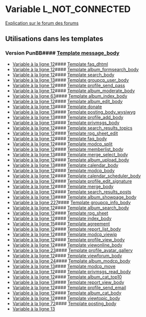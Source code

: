 # Variable L_NOT_CONNECTED
[Explication sur le forum des forums](http://forum.forumactif.com/t294113-listing-des-variables#L_NOT_CONNECTED)
## Utilisations dans les templates
### Version PunBB#### [Template message_body](punbb/message_body.md)
* [Variable à la ligne 12](../punbb/message_body.tpl#L12)#### [Template faq_dhtml](punbb/faq_dhtml.md)
* [Variable à la ligne 12](../punbb/faq_dhtml.tpl#L12)#### [Template album_formsearch_body](punbb/album_formsearch_body.md)
* [Variable à la ligne 12](../punbb/album_formsearch_body.tpl#L12)#### [Template search_body](punbb/search_body.md)
* [Variable à la ligne 13](../punbb/search_body.tpl#L13)#### [Template groupcp_user_body](punbb/groupcp_user_body.md)
* [Variable à la ligne 12](../punbb/groupcp_user_body.tpl#L12)#### [Template profile_send_pass](punbb/profile_send_pass.md)
* [Variable à la ligne 12](../punbb/profile_send_pass.tpl#L12)#### [Template album_moderate_body](punbb/album_moderate_body.md)
* [Variable à la ligne 63](../punbb/album_moderate_body.tpl#L63)#### [Template album_index_body](punbb/album_index_body.md)
* [Variable à la ligne 12](../punbb/album_index_body.tpl#L12)#### [Template album_edit_body](punbb/album_edit_body.md)
* [Variable à la ligne 13](../punbb/album_edit_body.tpl#L13)#### [Template donate](punbb/donate.md)
* [Variable à la ligne 13](../punbb/donate.tpl#L13)#### [Template posting_body_wysiwyg](punbb/posting_body_wysiwyg.md)
* [Variable à la ligne 13](../punbb/posting_body_wysiwyg.tpl#L13)#### [Template profile_add_body](punbb/profile_add_body.md)
* [Variable à la ligne 13](../punbb/profile_add_body.tpl#L13)#### [Template privmsgs_body](punbb/privmsgs_body.md)
* [Variable à la ligne 12](../punbb/privmsgs_body.tpl#L12)#### [Template search_results_topics](punbb/search_results_topics.md)
* [Variable à la ligne 12](../punbb/search_results_topics.tpl#L12)#### [Template rpg_sheet_edit](punbb/rpg_sheet_edit.md)
* [Variable à la ligne 12](../punbb/rpg_sheet_edit.tpl#L12)#### [Template faq_body](punbb/faq_body.md)
* [Variable à la ligne 12](../punbb/faq_body.tpl#L12)#### [Template modcp_split](punbb/modcp_split.md)
* [Variable à la ligne 12](../punbb/modcp_split.tpl#L12)#### [Template memberlist_body](punbb/memberlist_body.md)
* [Variable à la ligne 13](../punbb/memberlist_body.tpl#L13)#### [Template merge_select_body](punbb/merge_select_body.md)
* [Variable à la ligne 12](../punbb/merge_select_body.tpl#L12)#### [Template album_upload_body](punbb/album_upload_body.md)
* [Variable à la ligne 13](../punbb/album_upload_body.tpl#L13)#### [Template calendar_body](punbb/calendar_body.md)
* [Variable à la ligne 12](../punbb/calendar_body.tpl#L12)#### [Template modcp_body](punbb/modcp_body.md)
* [Variable à la ligne 12](../punbb/modcp_body.tpl#L12)#### [Template calendar_scheduler_body](punbb/calendar_scheduler_body.md)
* [Variable à la ligne 12](../punbb/calendar_scheduler_body.tpl#L12)#### [Template profile_edit_signature](punbb/profile_edit_signature.md)
* [Variable à la ligne 12](../punbb/profile_edit_signature.tpl#L12)#### [Template merge_body](punbb/merge_body.md)
* [Variable à la ligne 12](../punbb/merge_body.tpl#L12)#### [Template search_results_posts](punbb/search_results_posts.md)
* [Variable à la ligne 13](../punbb/search_results_posts.tpl#L13)#### [Template album_showpage_body](punbb/album_showpage_body.md)
* [Variable à la ligne 227](../punbb/album_showpage_body.tpl#L227)#### [Template groupcp_info_body](punbb/groupcp_info_body.md)
* [Variable à la ligne 12](../punbb/groupcp_info_body.tpl#L12)#### [Template album_search_body](punbb/album_search_body.md)
* [Variable à la ligne 12](../punbb/album_search_body.tpl#L12)#### [Template rpg_sheet](punbb/rpg_sheet.md)
* [Variable à la ligne 12](../punbb/rpg_sheet.tpl#L12)#### [Template index_body](punbb/index_body.md)
* [Variable à la ligne 15](../punbb/index_body.tpl#L15)#### [Template agreement](punbb/agreement.md)
* [Variable à la ligne 12](../punbb/agreement.tpl#L12)#### [Template report_list_body](punbb/report_list_body.md)
* [Variable à la ligne 12](../punbb/report_list_body.tpl#L12)#### [Template modcp_viewip](punbb/modcp_viewip.md)
* [Variable à la ligne 12](../punbb/modcp_viewip.tpl#L12)#### [Template profile_view_body](punbb/profile_view_body.md)
* [Variable à la ligne 12](../punbb/profile_view_body.tpl#L12)#### [Template viewonline_body](punbb/viewonline_body.md)
* [Variable à la ligne 23](../punbb/viewonline_body.tpl#L23)#### [Template profile_avatar_gallery](punbb/profile_avatar_gallery.md)
* [Variable à la ligne 12](../punbb/profile_avatar_gallery.tpl#L12)#### [Template viewforum_body](punbb/viewforum_body.md)
* [Variable à la ligne 24](../punbb/viewforum_body.tpl#L24)#### [Template album_modcp_body](punbb/album_modcp_body.md)
* [Variable à la ligne 13](../punbb/album_modcp_body.tpl#L13)#### [Template modcp_move](punbb/modcp_move.md)
* [Variable à la ligne 12](../punbb/modcp_move.tpl#L12)#### [Template privmsgs_read_body](punbb/privmsgs_read_body.md)
* [Variable à la ligne 12](../punbb/privmsgs_read_body.tpl#L12)#### [Template album_cat_top10](punbb/album_cat_top10.md)
* [Variable à la ligne 13](../punbb/album_cat_top10.tpl#L13)#### [Template report_view_body](punbb/report_view_body.md)
* [Variable à la ligne 12](../punbb/report_view_body.tpl#L12)#### [Template profile_send_email](punbb/profile_send_email.md)
* [Variable à la ligne 12](../punbb/profile_send_email.tpl#L12)#### [Template album_cat_body](punbb/album_cat_body.md)
* [Variable à la ligne 12](../punbb/album_cat_body.tpl#L12)#### [Template viewtopic_body](punbb/viewtopic_body.md)
* [Variable à la ligne 72](../punbb/viewtopic_body.tpl#L72)#### [Template posting_body](punbb/posting_body.md)
* [Variable à la ligne 13](../punbb/posting_body.tpl#L13)